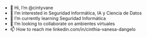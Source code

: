 - 👋 Hi, I’m @cintyvane
- 👀 I’m interested in Seguridad Informática, IA y Ciencia de Datos
- 🌱 I’m currently learning Seguridad Informática
- 💞️ I’m looking to collaborate on ambientes virtuales 
- 📫 How to reach me linkedin.com/in/cinthia-vanesa-dangelo

<!---
cintyvane/cintyvane is a ✨ special ✨ repository because its `README.md` (this file) appears on your GitHub profile.
You can click the Preview link to take a look at your changes.
--->
